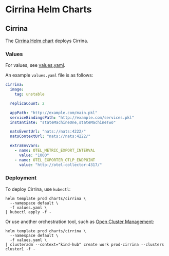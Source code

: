 # Cirrina Helm Charts

## Cirrina

The [Cirrina Helm chart](charts/cirrina) deploys Cirrina.

### Values

For values, see [values.yaml](charts/cirrina/values.yaml).

An example `values.yaml` file is as follows:

```yaml
cirrina:
  image:
    tag: unstable

  replicaCount: 2

  appPath: "http://example.com/main.pkl"
  serviceBindingsPath: "http://example.com/services.pkl"
  instantiate: "stateMachineOne,stateMachineTwo"

  natsEventUrl: "nats://nats:4222/"
  natsContextUrl: "nats://nats:4222/"

  extraEnvVars:
    - name: OTEL_METRIC_EXPORT_INTERVAL
      value: "1000"
    - name: OTEL_EXPORTER_OTLP_ENDPOINT
      value: "http://otel-collector:4317/"
```

### Deployment

To deploy Cirrina, use `kubectl`:

```console
helm template prod charts/cirrina \
  --namespace default \
  -f values.yaml \
| kubectl apply -f -
```

Or use another orchestration tool, such
as [Open Cluster Management](https://open-cluster-management.io/):

```console
helm template prod charts/cirrina \
  --namespace default \
  -f values.yaml \
| clusteradm --context="kind-hub" create work prod-cirrina --clusters cluster1 -f -
```